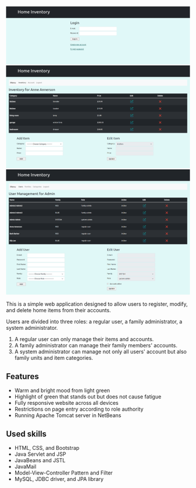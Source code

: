 ![main page](/img/main.png)
![inventory page](/img/user_inventory.png)
![admin page](/img/admin_inventory.png)

This is a simple web application designed to allow users to register, modify, and delete home items from their accounts.

Users are divided into three roles: a regular user, a family administrator, a system administrator.
1. A regular user can only manage their items and accounts.
2. A family administrator can manage their family members' accounts.
3. A system administrator can manage not only all users' account but also family units and item categories.

## Features
- Warm and bright mood from light green
- Highlight of green that stands out but does not cause fatigue
- Fully responsive website across all devices
- Restrictions on page entry according to role authority
- Running Apache Tomcat server in NetBeans

## Used skills
- HTML, CSS, and Bootstrap
- Java Servlet and JSP
- JavaBeans and JSTL
- JavaMail
- Model-View-Controller Pattern and Filter
- MySQL, JDBC driver, and JPA library